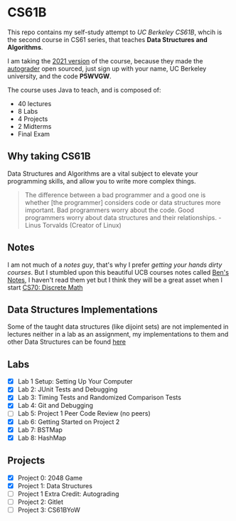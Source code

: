 # CS61B

This repo contains my self-study attempt to *UC Berkeley CS61B*, whcih is the second course in CS61 series, that teaches **Data Structures and Algorithms**.

I am taking the [2021 version](https://sp21.datastructur.es/) of the course, because they made the [autograder](https://www.gradescope.com/) open sourced, just sign up with your name, UC Berkeley university, and the code **P5WVGW**.

The course uses Java to teach, and is composed of:

- 40 lectures
- 8 Labs
- 4 Projects
- 2 Midterms
- Final Exam

## Why taking CS61B

Data Structures and Algorithms are a vital subject to elevate your programming skills, and allow you to write more complex things.
> The difference between a bad programmer and a good one is whether [the programmer] considers code or data structures more important. Bad programmers worry about the code. Good programmers worry about data structures and their relationships. - Linus Torvalds (Creator of Linux)

## Notes

I am not much of a *notes guy*, that's why I prefer *getting your hands dirty courses*. But I stumbled upon this beautiful UCB courses notes called [Ben's Notes](https://notes.bencuan.me/cs61b/), I haven't read them yet but I think they will be a great asset when I start [CS70: Discrete Math](https://notes.bencuan.me/cs70/)  

## Data Structures Implementations

Some of the taught data structures (like dijoint sets) are not implemented in lectures neither in a lab as an assignment, my implementations to them and other Data Structures can be found [here](https://github.com/HsHs-dev/Algorithms)

## Labs

- [x] Lab 1 Setup: Setting Up Your Computer
- [x] Lab 2: JUnit Tests and Debugging
- [x] Lab 3: Timing Tests and Randomized Comparison Tests
- [x] Lab 4: Git and Debugging
- [ ] Lab 5: Project 1 Peer Code Review (no peers)
- [x] Lab 6: Getting Started on Project 2
- [x] Lab 7: BSTMap
- [x] Lab 8: HashMap

## Projects

- [x] Project 0: 2048 Game
- [x] Project 1: Data Structures
- [ ] Project 1 Extra Credit: Autograding
- [ ] Project 2: Gitlet
- [ ] Project 3: CS61BYoW
